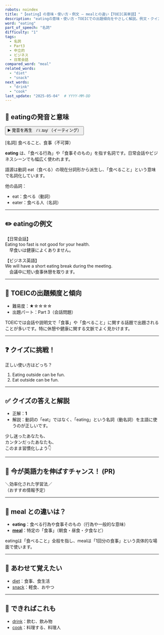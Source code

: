 ```yaml
---
robots: noindex
title: "【eating】の意味・使い方・例文 ― mealとの違い【TOEIC英単語】"
description: "eatingの意味・使い方・TOEICでの出題傾向をやさしく解説。例文・クイズ付きでmealとの違いもわかりやすく学べます。"
word: "eating"
part_of_speech: "名詞"
difficulty: "1"
tags:
  - 名詞
  - Part3
  - 中立的
  - ビジネス
  - 日常会話
compared_word: "meal"
related_words:
  - "diet"
  - "snack"
next_words:
  - "drink"
  - "cook"
last_update: "2025-05-04"  # YYYY-MM-DD
---
```


## 🔰 eatingの発音と意味

<button class="play-audio" onclick="playTTS('eating')">
  <span class="play-audio-main">
    ▶️ 発音を再生　/ˈiː.tɪŋ/
  </span>
  <span class="play-audio-sub">
    （イーティング）
  </span>
</button>

[名詞] 食べること、食事（不可算）

**eating** は、「食べる行為」や「食事そのもの」を指す名詞です。日常会話やビジネスシーンでも幅広く使われます。

語源は動詞 eat（食べる）の現在分詞形から派生し、「食べること」という意味で名詞化しています。

他の品詞：  
- eat：食べる（動詞）
- eater：食べる人（名詞）

---

## ✏️ eatingの例文

【日常会話】  
Eating too fast is not good for your health.  
　早食いは健康によくありません。

【ビジネス英語】  
We will have a short eating break during the meeting.  
　会議中に短い食事休憩を取ります。

---

## 🎯 TOEICの出題頻度と傾向

- 難易度：★☆☆☆☆
- 出題パート：Part 3（会話問題）

TOEICでは会話や説明文で「食事」や「食べること」に関する話題で出題されることが多いです。特に休憩や健康に関する文脈でよく見かけます。

---

## ❓ クイズに挑戦！

正しい使い方はどっち？

1. Eating outside can be fun.  
2. Eat outside can be fun.

---

## ✅ クイズの答えと解説

- 正解：**1**
- 解説：動詞の「eat」ではなく、「eating」という名詞（動名詞）を主語に使うのが正しいです。

少し迷ったあなたも、  
カンタンだったあなたも、  
このまま習慣化しよう👇️

---

## 🚀 今が英語力を伸ばすチャンス！ (PR)

<div class="info-center">
＼効率化された学習法／<br>  
（おすすめ情報予定）
</div>

---

## 🤔  meal との違いは？

- **eating**：食べる行為や食事そのもの（行為や一般的な意味）
- **[meal](/word/meal/)**：特定の「食事」（朝食・昼食・夕食など）

eatingは「食べること」全般を指し、mealは「1回分の食事」という具体的な場面で使います。

---

## 🧩 あわせて覚えたい

- [diet](/word/diet/)：食事、食生活
- [snack](/word/snack/)：軽食、おやつ

---

## 📖 できればこれも

- [drink](/word/drink/)：飲む、飲み物
- [cook](/word/cook/)：料理する、料理人

<!-- cvid: aid29_bid40 -->

